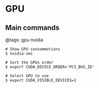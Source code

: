 # GPU

## Main commands
@tags: gpu nvidia

```
# Show GPU consommations
$ nvidia-smi

# Sort the GPUs order
$ export CUDA_DEVICE_ORDER='PCI_BUS_ID'

# Select GPU to use
$ export CUDA_VISIBLE_DEVICES=1
```
